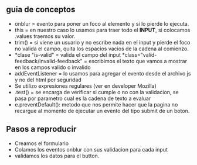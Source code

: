 ## guia de conceptos

- onblur = evento para poner un foco al elemento y si lo pierde lo ejecuta.
- this = en nuestro caso lo usamos para traer todo el **INPUT**, si colocamos .values traemos su valor.
- trim() = si viene un usuario y no escribe nada en el input y pierde el foco no valida el campo, quita los espacios vacios de la cadena al comienzo.
- *clase "is-valid" = valida el campo del input
  *class="valid-feedback/invalid-feedback" = escribimos el texto que vamos a mostrar en los campos valido o invalido
- addEventListener = lo usamos para agregar el evento desde el archivo js y no del html por seguridad
- Se utilizo expresiones regulares (ver en developer Mozilla)
- .test() = se encarga de verificar si cumple o no con la validacion, se pasa por parametro cual es la cadena de texto a evaluar
- e.preventDefault(): metodo que nos permite hacer que la pagina no recargue al momento de ejecutar un evento del tipo submit de un boton.

## Pasos a reproducir

- Creamos el formulario
- Colamos los eventos onblur con sus validacion para cada input
- validamos los datos para el button.

